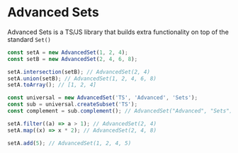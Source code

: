 # Advanced Sets

Advanced Sets is a TS/JS library that builds extra functionality on top of the standard `Set()`

```js
const setA = new AdvancedSet(1, 2, 4);
const setB = new AdvancedSet(2, 4, 6, 8);

setA.intersection(setB); // AdvancedSet(2, 4)
setA.union(setB); // AdvancedSet(1, 2, 4, 6, 8)
setA.toArray(); // [1, 2, 4]

const universal = new AdvancedSet('TS', 'Advanced', 'Sets');
const sub = universal.createSubset('TS');
const complement = sub.complement(); // AdvancedSet("Advanced", "Sets")

setA.filter((a) => a > 1); // AdvancedSet(2, 4)
setA.map((x) => x * 2); // AdvancedSet(2, 4, 8)

setA.add(5); // AdvancedSet(1, 2, 4, 5)
```
